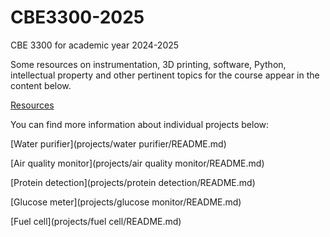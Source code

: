 # CBE3300-2025
CBE 3300 for academic year 2024-2025

Some resources on instrumentation, 3D printing, software, Python, intellectual property and other pertinent topics for the course appear in the content below.

[Resources](quickref.md)

You can find more information about individual projects below:

[Water purifier](projects/water purifier/README.md)

[Air quality monitor](projects/air quality monitor/README.md)

[Protein detection](projects/protein detection/README.md)

[Glucose meter](projects/glucose monitor/README.md)

[Fuel cell](projects/fuel cell/README.md)

